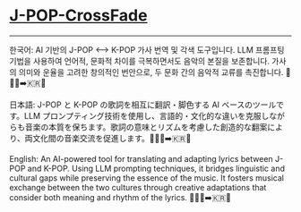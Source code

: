 # [J-POP-CrossFade](https://j-pop-crossfade.streamlit.app/)
---

한국어:
AI 기반의 J-POP <--> K-POP 가사 번역 및 각색 도구입니다. LLM 프롬프팅 기법을 사용하여 언어적, 문화적 차이를 극복하면서도 음악의 본질을 보존합니다. 가사의 의미와 운율을 고려한 창의적인 번안으로, 두 문화 간의 음악적 교류를 촉진합니다. 🎵🇯🇵➡️🇰🇷🎤

日本語:
J-POP と K-POP の歌詞を相互に翻訳・脚色する AI ベースのツールです。LLM プロンプティング技術を使用し、言語的・文化的な違いを克服しながらも音楽の本質を保ちます。歌詞の意味とリズムを考慮した創造的な翻案により、両文化間の音楽交流を促進します。🎵🇯🇵➡️🇰🇷🎤


English:
An AI-powered tool for translating and adapting lyrics between J-POP and K-POP. Using LLM prompting techniques, it bridges linguistic and cultural gaps while preserving the essence of the music. It fosters musical exchange between the two cultures through creative adaptations that consider both meaning and rhythm of the lyrics. 🎵🇯🇵➡️🇰🇷🎤

